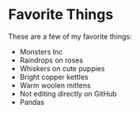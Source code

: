 # Favorite Things

These are a few of my favorite things:

- Monsters Inc
- Raindrops on roses
- Whiskers on cute puppies
- Bright copper kettles
- Warm woolen mittens
- Not editing directly on GitHub
- Pandas
